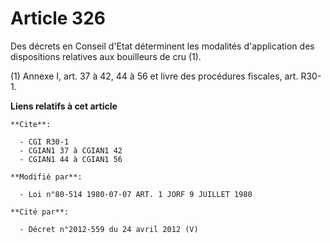 # Article 326

Des décrets en Conseil d'Etat déterminent les modalités d'application des dispositions relatives aux bouilleurs de cru (1).

(1) Annexe I, art. 37 à 42, 44 à 56 et livre des procédures fiscales, art. R30-1.

**Liens relatifs à cet article**

	**Cite**:

	  - CGI R30-1
	  - CGIAN1 37 à CGIAN1 42
	  - CGIAN1 44 à CGIAN1 56

	**Modifié par**:

	  - Loi n°80-514 1980-07-07 ART. 1 JORF 9 JUILLET 1980

	**Cité par**:

	  - Décret n°2012-559 du 24 avril 2012 (V)
